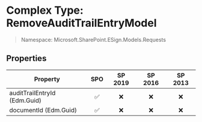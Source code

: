 # Complex Type: RemoveAuditTrailEntryModel

> Namespace: Microsoft.SharePoint.ESign.Models.Requests

## Properties

Property | SPO | SP 2019 | SP 2016 | SP 2013
----------|:---:|:-------:|:-------:|:-------:
auditTrailEntryId (Edm.Guid) | ✅ | ❌ | ❌ | ❌
documentId (Edm.Guid) | ✅ | ❌ | ❌ | ❌